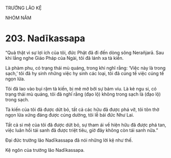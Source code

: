 TRƯỞNG LÃO KỆ

NHÓM NĂM

# 203. Nadīkassapa

“Quả thật vì sự lợi ích của tôi, đức Phật đã đi đến dòng sông Nerañjarā. Sau khi lắng nghe Giáo Pháp của Ngài, tôi đã lánh xa tà kiến.

Là phàm phu, có trạng thái mù quáng, trong khi nghĩ rằng: ‘Việc này là trong sạch,’ tôi đã hy sinh những việc hy sinh các loại, tôi đã cúng tế việc cúng tế ngọn lửa.

Tôi đã lao vào bụi rậm tà kiến, bị mê mờ bởi sự bám víu. Là kẻ ngu si, có trạng thái mù quáng, tôi đã nghĩ rằng (đạo lộ) không trong sạch là (đạo lộ) trong sạch.

Tà kiến của tôi đã được dứt bỏ, tất cả các hữu đã được phá vỡ, tôi tôn thờ ngọn lửa xứng đáng được cúng dường, tôi lễ bái đức Như Lai.

Tất cả si mê của tôi đã được dứt bỏ, sự tham ái về hiện hữu đã được phá tan, việc luân hồi tái sanh đã được triệt tiêu, giờ đây không còn tái sanh nữa.”

Đại đức trưởng lão Nadīkassapa đã nói những lời kệ như thế.

Kệ ngôn của trưởng lão Nadīkassapa.
